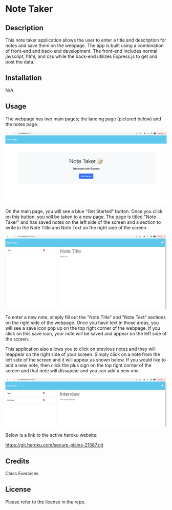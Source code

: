 # Note Taker

## Description
This note taker application allows the user to enter a title and description for notes and save them on the webpage. The app is built using a combination of front-end and back-end development. The front-end includes normal javscript, html, and css while the back-end utilizes Express.js to get and post the data. 

## Installation
N/A

## Usage
The webpage has two main pages; the landing page (pictured below) and the notes page. 

![picture of landing page titled Note Taker with a blue "Get Started" button](Assets/note-taker-home.png)

On the main page, you will see a blue "Get Started" button. Once you click on this button, you will be taken to a new page. The page is titled "Note Taker" and has saved notes on the left side of the screen and a section to write in the Note Title and Note Text on the right side of the screen.

![picture of Note Taker page. Saved notes on the left and the space to write new notes on the right](Assets/note-taker-notes.png)

To enter a new note, simply fill out the "Note Title" and "Note Text" sections on the right side of the webpage. Once you have text in those areas, you will see a save icon pop up on the top right corner of the webpage. If you click on this save icon, your note will be saved and appear on the left side of the screen. 

This application also allows you to click on previous notes and they will reappear on the right side of your screen. Simply click on a note from the left side of the screen and it will appear as shown below. If you would like to add a new note, then click the plus sign on the top right corner of the screen and that note will dissapear and you can add a new one. 

![picture of note expanded out](Assets/note-taker-interview.png)

Below is a link to the active heroku website:

https://git.heroku.com/secure-plains-21587.git

## Credits

Class Exercises

## License
Please refer to the license in the repo.